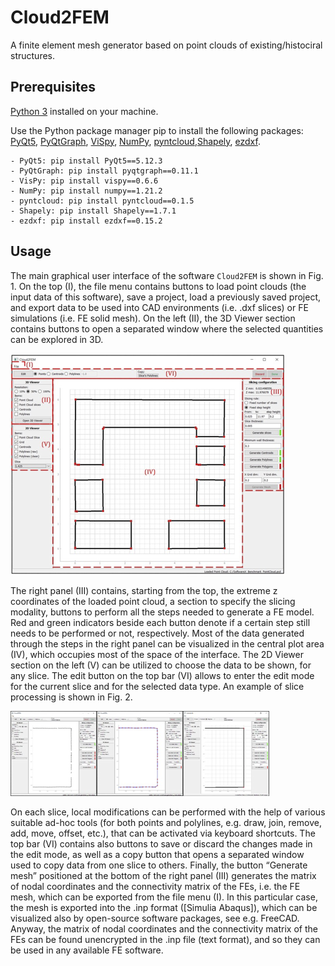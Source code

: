 # Cloud2FEM
A finite element mesh generator based on point clouds of existing/histociral structures.

## Prerequisites
[Python 3](https://python.org) installed on your machine.  
  
Use the Python package manager pip to install the following packages:  
[PyQt5](https://pypi.org/project/PyQt5/), [PyQtGraph](https://pypi.org/project/pyqtgraph/), 
[ViSpy](https://pypi.org/project/vispy/), [NumPy](https://pypi.org/project/numpy/),
[pyntcloud](https://pypi.org/project/pyntcloud/),[Shapely](https://pypi.org/project/Shapely/),
[ezdxf](https://pypi.org/project/ezdxf/).

```
- PyQt5: pip install PyQt5==5.12.3                                                
- PyQtGraph: pip install pyqtgraph==0.11.1
- VisPy: pip install vispy==0.6.6                                          
- NumPy: pip install numpy==1.21.2                                                
- pyntcloud: pip install pyntcloud==0.1.5
- Shapely: pip install Shapely==1.7.1                                             
- ezdxf: pip install ezdxf==0.15.2
```

## Usage
The main graphical user interface of the software `Cloud2FEM` is shown in Fig. 1. On the top (I), the file menu contains buttons to load point clouds (the input data of this software), save a project, load a previously saved project, and export data to be used into CAD environments (i.e. .dxf slices) or FE simulations (i.e. FE solid mesh). On the left (II), the 3D Viewer section contains buttons to open a separated window where the selected quantities can be explored in 3D. 

![Alt Main Window](https://github.com/gcastellazzi/Cloud2FEM/blob/main/docs/src/figure01.png "main window")

The right panel (III) contains, starting from the top, the extreme z coordinates of the loaded point cloud, a section to specify the slicing modality, buttons to perform all the steps needed to generate a FE model. Red and green indicators beside each button denote if a certain step still needs to be performed or not, respectively. Most of the data generated through the steps in the right panel can be visualized in the central plot area (IV), which occupies most of the space of the interface. The 2D Viewer section on the left (V) can be utilized to choose the data to be shown, for any slice. 
The edit button on the top bar (VI) allows to enter the edit mode for the current slice and for the selected data type. An example of slice processing is shown in Fig. 2.

![Alt Main Window](https://github.com/gcastellazzi/Cloud2FEM/blob/main/docs/src/figure02a.png "main window")![Alt Main Window](https://github.com/gcastellazzi/Cloud2FEM/blob/main/docs/src/figure02b.png "main window")![Alt Main Window](https://github.com/gcastellazzi/Cloud2FEM/blob/main/docs/src/figure02c.png "main window")

On each slice, local modifications can be performed with the help of various suitable ad-hoc tools (for both points and polylines, e.g. draw, join, remove, add, move, offset, etc.), that can be activated via keyboard shortcuts. The top bar (VI) contains also buttons to save or discard the changes made in the edit mode, as well as a copy button that opens a separated window used to copy data from one slice to others. Finally, the button “Generate mesh” positioned at the bottom of the right panel (III) generates the matrix of nodal coordinates and the connectivity matrix of the FEs, i.e. the FE mesh, which can be exported from the file menu (I). In this particular case, the mesh is exported into the .inp format ([Simulia Abaqus]), which can be visualized also by open-source software packages, see e.g. FreeCAD. Anyway, the matrix of nodal coordinates and the connectivity matrix of the FEs can be found unencrypted in the .inp file (text format), and so they can be used in any available FE software.

